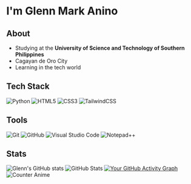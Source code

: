 ```
```
# I'm Glenn Mark Anino

##  About
- Studying at the **University of Science and Technology of Southern Philippines**
- Cagayan de Oro City
- Learning in the tech world

##  Tech Stack
![Python](https://img.shields.io/badge/python-3670A0?style=for-the-badge&logo=python&logoColor=ffdd54)
![HTML5](https://img.shields.io/badge/html5-%23E34F26.svg?style=for-the-badge&logo=html5&logoColor=white)
![CSS3](https://img.shields.io/badge/css3-%231572B6.svg?style=for-the-badge&logo=css3&logoColor=white)
![TailwindCSS](https://img.shields.io/badge/tailwindcss-%2338B2AC.svg?style=for-the-badge&logo=tailwind-css&logoColor=white)

##  Tools
![Git](https://img.shields.io/badge/git-%23F05033.svg?style=for-the-badge&logo=git&logoColor=white)
![GitHub](https://img.shields.io/badge/github-%23121011.svg?style=for-the-badge&logo=github&logoColor=white)
![Visual Studio Code](https://img.shields.io/badge/Visual%20Studio%20Code-0078d7.svg?style=for-the-badge&logo=visual-studio-code&logoColor=white)
![Notepad++](https://img.shields.io/badge/Notepad++-90E59A.svg?style=for-the-badge&logo=notepad%2B%2B&logoColor=black)

##  Stats
![Glenn's GitHub stats](https://github-readme-stats.vercel.app/api?username=Gshadow2005&show_icons=true&theme=tokyonight)
![GitHub Stats](https://github-readme-stats.vercel.app/api/top-langs/?username=Gshadow2005&theme=tokyonight&show_icons=true&hide_border=true&layout=compact)
[![Your GitHub Activity Graph](https://github-readme-activity-graph.vercel.app/graph?username=Gshadow2005&theme=react-dark)](https://github.com/Gshadow2005)
![Counter Anime ](https://count.getloli.com/get/@Gshadow2005?theme=rule34)

